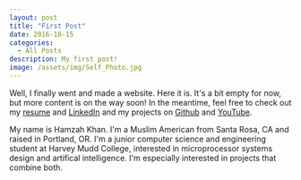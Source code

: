 ```yaml
---
layout: post
title: "First Post"
date: 2016-10-15
categories:
  - All Posts
description: My first post!
image: /assets/img/Self_Photo.jpg
---
```

Well, I finally went and made a website. Here it is. It's a bit empty for now, 
but more content is on the way soon! In the meantime, feel free to check out my 
[resume][resume] and [LinkedIn][linkedin] and my projects on [Github][github] 
and [YouTube][youtube].

My name is Hamzah Khan. I'm a Muslim American from Santa Rosa, CA and raised in 
Portland, OR. I'm a junior computer science and engineering student at Harvey 
Mudd College, interested in microprocessor systems design and artifical 
intelligence. I'm especially interested in projects that combine both.

[resume]: /assets/files/resume/HamzahKhanResume.pdf
[linkedin]: https://www.linkedin.com/in/hamzah-khan-02a02b59
[github]: https://github.com/khanh111
[youtube]: https://www.youtube.com/channel/UCGAGEYUAp22WBrDplYAn5Bw